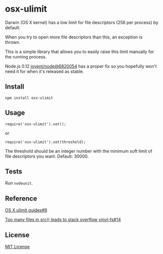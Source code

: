 # osx-ulimit
Darwin (OS X kernel) has a low limit for file descriptors (256 per process) by default.

When you try to open more file descriptors than this, an exception is thrown.

This is a simple library that allows you to easily raise this limit manually for the running process.

Node.js 0.12 [joyent/node@6820054](https://github.com/joyent/node/commit/6820054d2d42ff9274ea0755bea59cfc4f26f353) has a proper fix so you hopefully won't need it for when it's released as stable.

## Install

```
npm install osx-ulimit
```

## Usage
```
require('osx-ulimit').set();
```

or

```
require('osx-ulimit').set(threshold);
```

The threshold should be an integer number with the minimum soft limit of file descriptors you want. Default: 30000.

## Tests
Run `nodeunit`.

## Reference
[OS X ulimit guides#8](https://github.com/sindresorhus/guides/issues/8)

[Too many files in src() leads to stack overflow vinyl-fs#14](https://github.com/wearefractal/vinyl-fs/issues/14)

## License
[MIT License](http://henvic.mit-license.org/)